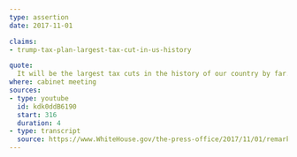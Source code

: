 ```yaml
---
type: assertion
date: 2017-11-01

claims:
- trump-tax-plan-largest-tax-cut-in-us-history

quote:
  It will be the largest tax cuts in the history of our country by far.
where: cabinet meeting
sources:
- type: youtube
  id: kdk0ddB6190
  start: 316
  duration: 4
- type: transcript
  source: https://www.WhiteHouse.gov/the-press-office/2017/11/01/remarks-president-trump-cabinet-meeting
---
```

